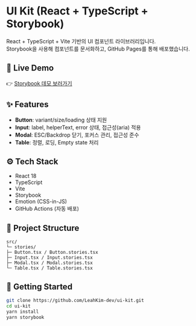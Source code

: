 # UI Kit (React + TypeScript + Storybook)

React + TypeScript + Vite 기반의 UI 컴포넌트 라이브러리입니다.  
Storybook을 사용해 컴포넌트를 문서화하고, GitHub Pages를 통해 배포했습니다.

## 📖 Live Demo
👉 [Storybook 데모 보러가기](https://LeahKim-dev.github.io/ui-kit/)

## ✨ Features
- **Button**: variant/size/loading 상태 지원
- **Input**: label, helperText, error 상태, 접근성(aria) 적용
- **Modal**: ESC/Backdrop 닫기, 포커스 관리, 접근성 준수
- **Table**: 정렬, 로딩, Empty state 처리

## ⚙️ Tech Stack
- React 18
- TypeScript
- Vite
- Storybook
- Emotion (CSS-in-JS)
- GitHub Actions (자동 배포)

## 📂 Project Structure
```
src/
└─ stories/
├─ Button.tsx / Button.stories.tsx
├─ Input.tsx / Input.stories.tsx
├─ Modal.tsx / Modal.stories.tsx
└─ Table.tsx / Table.stories.tsx
```

## 🚀 Getting Started
```bash
git clone https://github.com/LeahKim-dev/ui-kit.git
cd ui-kit
yarn install
yarn storybook
```
